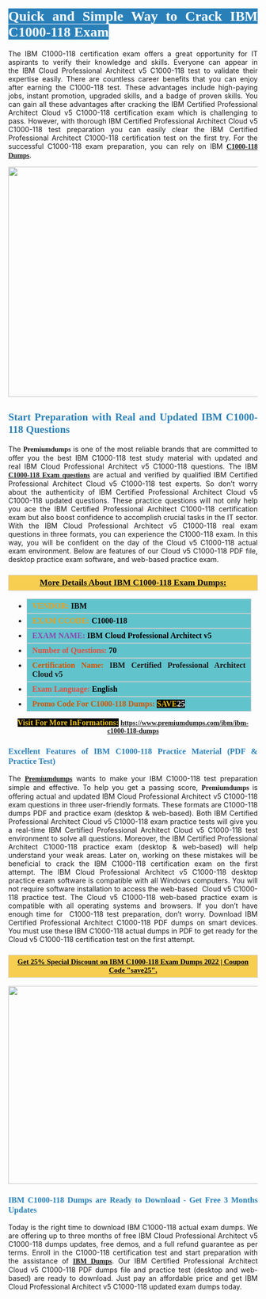 <h1 style="text-align: justify;"><span style="color:#ffffff;"><span style="font-family:Georgia,serif;"><strong><span style="background-color:#2980b9;">Quick and Simple Way to Crack IBM C1000-118 Exam</span></strong></span></span></h1>

<p style="text-align: justify;">The IBM C1000-118 certification exam offers a great opportunity for IT aspirants to verify their knowledge and skills. Everyone can appear in the IBM Cloud Professional Architect v5 C1000-118 test to validate their expertise easily. There are countless career benefits that you can enjoy after earning the C1000-118 test. These advantages include high-paying jobs, instant promotion, upgraded skills, and a badge of proven skills. You can gain all these advantages after cracking the IBM Certified Professional Architect Cloud v5 C1000-118 certification exam which is challenging to pass. However, with thorough IBM Certified Professional Architect Cloud v5 C1000-118 test preparation you can easily clear the IBM Certified Professional Architect C1000-118 certification test on the first try. For the successful C1000-118 exam preparation, you can rely on IBM <span style="font-family:Georgia,serif;"><strong><a href="https://www.premiumdumps.com/ibm/ibm-c1000-118-dumps">C1000-118 Dumps</a></strong></span>.</p>

<p style="text-align: center;"><a href="https://www.premiumdumps.com/ibm/ibm-c1000-118-dumps"><img alt="" src="https://i.imgur.com/KJGzbJ2.jpeg" style="width: 700px; height: 465px;" /></a></p>

<h2 style="text-align: justify;"><span style="color:#2980b9;"><span style="font-family:Georgia,serif;"><strong>Start Preparation with Real and Updated IBM C1000-118 Questions</strong></span></span></h2>

<p style="text-align: justify;">The <span style="font-size:14px;"><span style="font-family:Georgia,serif;"><strong>Premiumdumps</strong></span></span> is one of the most reliable brands that are committed to offer you the best IBM C1000-118 test study material with updated and real IBM Cloud Professional Architect v5 C1000-118 questions. The IBM <span style="font-family:Georgia,serif;"><strong><a href="https://www.premiumdumps.com/ibm/ibm-c1000-118-dumps">C1000-118 Exam questions</a></strong></span> are actual and verified by qualified IBM Certified Professional Architect Cloud v5 C1000-118 test experts. So don’t worry about the authenticity of IBM Certified Professional Architect Cloud v5 C1000-118 updated questions. These practice questions will not only help you ace the IBM Certified Professional Architect C1000-118 certification exam but also boost confidence to accomplish crucial tasks in the IT sector. With the IBM Cloud Professional Architect v5 C1000-118 real exam questions in three formats, you can experience the C1000-118 exam. In this way, you will be confident on the day of the Cloud v5 C1000-118 actual exam environment. Below are features of our Cloud v5 C1000-118 PDF file, desktop practice exam software, and web-based practice exam.</p>

<h3 style="background: #f7ce50; border: 1px solid rgb(204, 204, 204); padding: 5px 10px; text-align: center;"><span style="font-family:Georgia,serif;"><u><u><span style="color:#000000;"><span style="font-size:11pt"><span style="line-height:normal"><b><span style="font-size:13.0pt"><span cambria="">More Details About IBM C1000-118 Exam Dumps:</span></span></b></span></span></span></u></u></span></h3>

<ul>
	<li style="margin:0cm 10pt">
	<div style="background:#61c4cd; border: 1px solid rgb(204, 204, 204); padding: 5px 10px; text-align: justify;"><span style="font-family:Georgia,serif;"><span style="font-size:11pt"><span style="line-height:normal"><b><span style="font-size:12.0pt"><span new="" roman="" times=""><span style="color:#f39c12;">VENDOR:</span> <span style="color:#000000;">IBM</span></span></span></b></span></span></span></div>
	</li>
	<li style="margin:0cm 10pt">
	<div style="background: #61c4cd; border: 1px solid rgb(204, 204, 204); padding: 5px 10px; text-align: justify;"><span style="font-family:Georgia,serif;"><span style="font-size:11pt"><span style="line-height:normal"><b><span style="font-size:12.0pt"><span new="" roman="" times=""><span style="color:#f39c12;">EXAM CCODE:</span> <span style="color:#000000;">C1000-118</span></span></span></b></span></span></span></div>
	</li>
	<li style="margin:0cm 10pt">
	<div style="background: #61c4cd; border: 1px solid rgb(204, 204, 204); padding: 5px 10px; text-align: justify;"><span style="font-family:Georgia,serif;"><span style="font-size:11pt"><span style="line-height:normal"><b><span style="font-size:12.0pt"><span new="" roman="" times=""><span style="color:#8e44ad;">EXAM NAME:</span> <span style="color:#000000;">IBM Cloud Professional Architect v5</span></span></span></b></span></span></span></div>
	</li>
	<li style="margin:0cm 10pt">
	<div style="background: #61c4cd; border: 1px solid rgb(204, 204, 204); padding: 5px 10px;"><span style="font-family:Georgia,serif;"><span style="font-size:11pt"><span style="line-height:normal"><b><span style="font-size:12.0pt"><span new="" roman="" times=""><span style="color:#e74c3c;">Number of Questions:</span><span style="color:#000000;"><span style="color:#f1c40f;"> </span>70</span></span></span></b></span></span></span></div>
	</li>
	<li style="margin:0cm 10pt">
	<div style="background: #61c4cd; border: 1px solid rgb(204, 204, 204); padding: 5px 10px; text-align: justify;"><span style="font-family:Georgia,serif;"><span style="font-size:11pt"><span style="line-height:normal"><b><span style="font-size:12.0pt"><span new="" roman="" times=""><span style="color:#d35400;">Certification Name:</span> IBM Certified Professional Architect Cloud v5</span></span></b></span></span></span></div>
	</li>
	<li style="margin:0cm 10pt">
	<div style="background: #61c4cd; border: 1px solid rgb(204, 204, 204); padding: 5px 10px; text-align: justify;"><span style="font-family:Georgia,serif;"><span style="font-size:11pt"><span style="line-height:normal"><b><span style="font-size:12.0pt"><span new="" roman="" times=""><span style="color:#e74c3c;">Exam Language:</span> <span style="color:#000000;">English</span></span></span></b></span></span></span></div>
	</li>
	<li style="margin:0cm 10pt">
	<div style="background: #61c4cd; border: 1px solid rgb(204, 204, 204); padding: 5px 10px;"><span style="font-family:Georgia,serif;"><span style="font-size:11pt"><span style="line-height:normal"><b><span style="font-size:12.0pt"><span new="" roman="" times=""><span style="color:#d35400;">Promo Code For C1000-118 Dumps:</span><span style="color:#f1c40f;"> <span style="background-color:#000000;">SAVE</span></span><span style="color:#ffffff;"><span style="background-color:#000000;">25</span></span></span></span></b></span></span></span></div>
	</li>
</ul>

<p style="text-align: center;"><span style="font-family:Georgia,serif;"><strong><span style="font-size:16px;"><span style="color:#f1c40f;"><span style="background-color:#000000;">Visit For More InFormations:</span></span></span> <a href="https://www.premiumdumps.com/ibm/ibm-c1000-118-dumps">https://www.premiumdumps.com/ibm/ibm-c1000-118-dumps</a></strong></span></p>

<h3 style="text-align: justify;"><span style="color:#2980b9;"><span style="font-family:Georgia,serif;"><strong><strong><strong>Excellent Features of IBM C1000-118 Practice Material (PDF & Practice Test)</strong></strong></strong></span></span></h3>

<p style="text-align: justify;">The <a href="https://www.premiumdumps.com/"><span style="font-size:14px;"><span style="font-family:Georgia,serif;"><strong>Premiumdumps</strong></span></span></a> wants to make your IBM C1000-118 test preparation simple and effective. To help you get a passing score, <span style="font-size:14px;"><span style="font-family:Georgia,serif;"><strong>Premiumdumps </strong></span></span>is offering actual and updated IBM Cloud Professional Architect v5 C1000-118 exam questions in three user-friendly formats. These formats are C1000-118 dumps PDF and practice exam (desktop & web-based). Both IBM Certified Professional Architect Cloud v5 C1000-118 exam practice tests will give you a real-time IBM Certified Professional Architect Cloud v5 C1000-118 test environment to solve all questions. Moreover, the IBM Certified Professional Architect C1000-118 practice exam (desktop & web-based) will help understand your weak areas. Later on, working on these mistakes will be beneficial to crack the IBM C1000-118 certification exam on the first attempt. The IBM Cloud Professional Architect v5 C1000-118 desktop practice exam software is compatible with all Windows computers. You will not require software installation to access the web-based  Cloud v5 C1000-118 practice test. The Cloud v5 C1000-118 web-based practice exam is compatible with all operating systems and browsers. If you don’t have enough time for  C1000-118 test preparation, don’t worry. Download IBM Certified Professional Architect C1000-118 PDF dumps on smart devices. You must use these IBM C1000-118 actual dumps in PDF to get ready for the Cloud v5 C1000-118 certification test on the first attempt.</p>

<h3 style="background: rgb(247, 206, 80); border: 1px solid rgb(204, 204, 204); padding: 5px 10px; text-align: center;"><span style="font-family:Georgia,serif;"><u><span style="color:#000000;"><span style="font-size:11pt;"><span style="line-height:normal;"><b><span cambria="">Get 25% Special Discount on IBM C1000-118 Exam Dumps 2022 | Coupon Code "save25".</span></b></span></span></span></u></span></h3>

<p style="text-align: center;"><strong><strong><a href="https://www.premiumdumps.com/ibm/ibm-c1000-118-dumps"><img alt="" src="https://i.imgur.com/lUqvVrJ.png" style="width: 700px; height: 400px;" /></a></strong></strong></p>

<h3 style="text-align: justify;"><strong><span style="color:#2980b9;"><span style="font-family:Georgia,serif;"><strong><strong><strong>IBM C1000-118 Dumps are Ready to Download - Get Free 3 Months Updates</strong></strong></strong></span></span></strong></h3>

<p style="text-align: justify;">Today is the right time to download IBM C1000-118 actual exam dumps. We are offering up to three months of free IBM Cloud Professional Architect v5 C1000-118 dumps updates, free demos, and a full refund guarantee as per terms. Enroll in the C1000-118 certification test and start preparation with the assistance of <span style="font-family:Georgia,serif;"><strong><a href="https://www.premiumdumps.com/ibm-exam-dumps">IBM Dumps</a></strong></span>. Our IBM Certified Professional Architect Cloud v5 C1000-118 PDF dumps file and practice test (desktop and web-based) are ready to download. Just pay an affordable price and get IBM Cloud Professional Architect v5 C1000-118 updated exam dumps today.</p>
